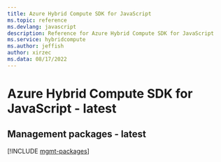```yaml
---
title: Azure Hybrid Compute SDK for JavaScript
ms.topic: reference
ms.devlang: javascript
description: Reference for Azure Hybrid Compute SDK for JavaScript
ms.service: hybridcompute
ms.author: jeffish
author: xirzec
ms.data: 08/17/2022
---
```

# Azure Hybrid Compute SDK for JavaScript - latest

## Management packages - latest
[!INCLUDE [mgmt-packages](hybrid-compute-mgmt-index.md)]